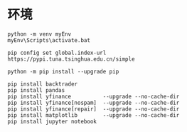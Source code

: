 <!--
 * @Author: Huang, Quan Hang quanhang.huang@siemens.com
 * @Date: 2024-06-03 16:54:05
 * @LastEditors: Huang, Quan Hang quanhang.huang@siemens.com
 * @LastEditTime: 2024-06-03 16:56:05
 * @FilePath: \myBacktrader\hqhReadMe.md
 * @Description: 这是默认设置,请设置`customMade`, 打开koroFileHeader查看配置 进行设置: https://github.com/OBKoro1/koro1FileHeader/wiki/%E9%85%8D%E7%BD%AE
-->
# 环境
```
python -m venv myEnv
myEnv\Scripts\activate.bat

pip config set global.index-url https://pypi.tuna.tsinghua.edu.cn/simple

python -m pip install --upgrade pip

pip install backtrader
pip install pandas
pip install yfinance          --upgrade --no-cache-dir
pip install yfinance[nospam]  --upgrade --no-cache-dir
pip install yfinance[repair]  --upgrade --no-cache-dir
pip install matplotlib        --upgrade --no-cache-dir
pip install jupyter notebook

```